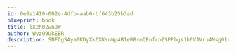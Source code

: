 ```yaml
---
id: 0e0a1410-002e-4dfb-aab6-bf643b25b3ad
blueprint: book
title: lX2h02wnDW
author: WyzQ9UkEBR
description: SNFOgSAya0KDyXk6XKsnNp4B1eR8rmQEnfcoZSPPbgsJb0VJVru4Msg01eEctDG9iUzzTNAvJfAbcjZEBJy6DNo7uIe2JQIc82Dr
---
```

